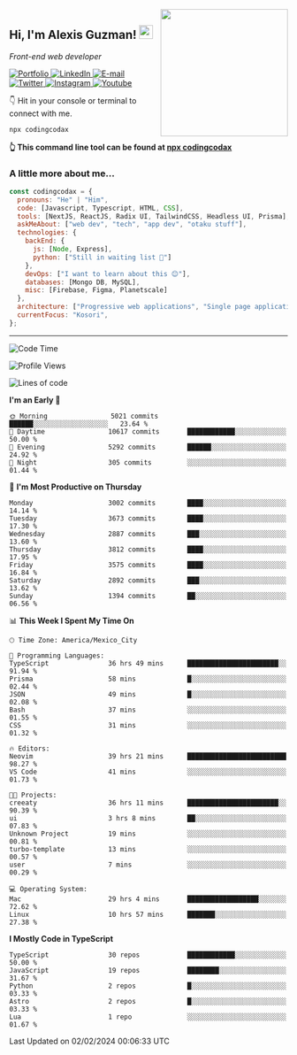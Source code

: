 <img align='right' src="https://media.giphy.com/media/M9gbBd9nbDrOTu1Mqx/giphy.gif" width="230">
<h2>Hi, I'm Alexis Guzman! <img src="https://media.giphy.com/media/hvRJCLFzcasrR4ia7z/giphy.gif" width="25px"></h2>
<p><em>Front-end web developer</em></p>

<p>
  <a href='https://www.codingcodax.dev' target='_blank'>
    <img alt='Portfolio' src='https://img.shields.io/badge/Portfolio-black?logo=vercel&style=flat-square'>
  </a>
  <a href='https://linkedin.com/in/codingcodax' target='_blank'>
    <img alt='LinkedIn' src='https://img.shields.io/badge/LinkedIn-black?logo=LinkedIn&style=flat-square'>
  </a>
  <a href='mailto:codingcodax@gmail.com' target='_blank'>
    <img alt='E-mail' src='https://img.shields.io/badge/Email-black?logo=Gmail&style=flat-square'>
  </a>
  <a href='https://twitter.com/codingcodax' target='_blank'>
    <img alt='Twitter' src='https://img.shields.io/badge/Twitter-black?logo=Twitter&style=flat-square'>
  </a>
  <a href='https://www.instagram.com/codingcodax' target='_blank'>
    <img alt='Instagram' src='https://img.shields.io/badge/Instagram-black?logo=Instagram&style=flat-square'>
  </a>
  <a href='https://www.youtube.com/@codingcodax' target='_blank'>
    <img alt='Youtube' src='https://img.shields.io/badge/YouTube-black?logo=Youtube&style=flat-square'>
  </a>
</p>

👇 Hit in your console or terminal to connect with me.

```bash
npx codingcodax
```
**👆 This command line tool can be found at [npx codingcodax](https://github.com/codingcodax/npx-codingcodax)**

<h3>A little more about me...</h3>

```javascript
const codingcodax = {
  pronouns: "He" | "Him",
  code: [Javascript, Typescript, HTML, CSS],
  tools: [NextJS, ReactJS, Radix UI, TailwindCSS, Headless UI, Prisma],
  askMeAbout: ["web dev", "tech", "app dev", "otaku stuff"],
  technologies: {
    backEnd: {
      js: [Node, Express],
      python: ["Still in waiting list 🥲"]
    },
    devOps: ["I want to learn about this 😊"],
    databases: [Mongo DB, MySQL],
    misc: [Firebase, Figma, Planetscale]
  },
  architecture: ["Progressive web applications", "Single page applications"],
  currentFocus: "Kosori",
};
```

---

<!--START_SECTION:waka-->
![Code Time](http://img.shields.io/badge/Code%20Time-2%2C257%20hrs%209%20mins-blue)

![Profile Views](http://img.shields.io/badge/Profile%20Views-0-blue)

![Lines of code](https://img.shields.io/badge/From%20Hello%20World%20I%27ve%20Written-9.3%20million%20lines%20of%20code-blue)

**I'm an Early 🐤** 

```text
🌞 Morning                5021 commits        ██████░░░░░░░░░░░░░░░░░░░   23.64 % 
🌆 Daytime                10617 commits       ████████████░░░░░░░░░░░░░   50.00 % 
🌃 Evening                5292 commits        ██████░░░░░░░░░░░░░░░░░░░   24.92 % 
🌙 Night                  305 commits         ░░░░░░░░░░░░░░░░░░░░░░░░░   01.44 % 
```
📅 **I'm Most Productive on Thursday** 

```text
Monday                   3002 commits        ████░░░░░░░░░░░░░░░░░░░░░   14.14 % 
Tuesday                  3673 commits        ████░░░░░░░░░░░░░░░░░░░░░   17.30 % 
Wednesday                2887 commits        ███░░░░░░░░░░░░░░░░░░░░░░   13.60 % 
Thursday                 3812 commits        ████░░░░░░░░░░░░░░░░░░░░░   17.95 % 
Friday                   3575 commits        ████░░░░░░░░░░░░░░░░░░░░░   16.84 % 
Saturday                 2892 commits        ███░░░░░░░░░░░░░░░░░░░░░░   13.62 % 
Sunday                   1394 commits        ██░░░░░░░░░░░░░░░░░░░░░░░   06.56 % 
```


📊 **This Week I Spent My Time On** 

```text
🕑︎ Time Zone: America/Mexico_City

💬 Programming Languages: 
TypeScript               36 hrs 49 mins      ███████████████████████░░   91.94 % 
Prisma                   58 mins             █░░░░░░░░░░░░░░░░░░░░░░░░   02.44 % 
JSON                     49 mins             █░░░░░░░░░░░░░░░░░░░░░░░░   02.08 % 
Bash                     37 mins             ░░░░░░░░░░░░░░░░░░░░░░░░░   01.55 % 
CSS                      31 mins             ░░░░░░░░░░░░░░░░░░░░░░░░░   01.32 % 

🔥 Editors: 
Neovim                   39 hrs 21 mins      █████████████████████████   98.27 % 
VS Code                  41 mins             ░░░░░░░░░░░░░░░░░░░░░░░░░   01.73 % 

🐱‍💻 Projects: 
creeaty                  36 hrs 11 mins      ███████████████████████░░   90.39 % 
ui                       3 hrs 8 mins        ██░░░░░░░░░░░░░░░░░░░░░░░   07.83 % 
Unknown Project          19 mins             ░░░░░░░░░░░░░░░░░░░░░░░░░   00.81 % 
turbo-template           13 mins             ░░░░░░░░░░░░░░░░░░░░░░░░░   00.57 % 
user                     7 mins              ░░░░░░░░░░░░░░░░░░░░░░░░░   00.29 % 

💻 Operating System: 
Mac                      29 hrs 4 mins       ██████████████████░░░░░░░   72.62 % 
Linux                    10 hrs 57 mins      ███████░░░░░░░░░░░░░░░░░░   27.38 % 
```

**I Mostly Code in TypeScript** 

```text
TypeScript               30 repos            ████████████░░░░░░░░░░░░░   50.00 % 
JavaScript               19 repos            ████████░░░░░░░░░░░░░░░░░   31.67 % 
Python                   2 repos             █░░░░░░░░░░░░░░░░░░░░░░░░   03.33 % 
Astro                    2 repos             █░░░░░░░░░░░░░░░░░░░░░░░░   03.33 % 
Lua                      1 repo              ░░░░░░░░░░░░░░░░░░░░░░░░░   01.67 % 
```




 Last Updated on 02/02/2024 00:06:33 UTC
<!--END_SECTION:waka-->
